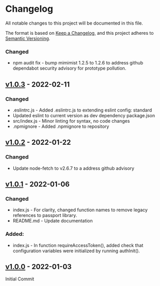 # Changelog

All notable changes to this project will be documented in this file.

The format is based on [Keep a Changelog](https://keepachangelog.com/en/1.0.0/),
and this project adheres to
[Semantic Versioning](https://semver.org/spec/v2.0.0.html).

### Changed

- npm audit fix - bump mimimist 1.2.5 to 1.2.6 to address github dependabot security advisory for prototype pollution.

## [v1.0.3](https://github.com/cotarr/collab-backend-token-auth/releases/tag/v1.0.3) - 2022-02-11

### Changed

- .eslintrc.js - Added .eslintrc.js to extending eslint config: standard
- Updated eslint to current version as dev dependency package.json
- src/index.js - Minor linting for syntax, no code changes
- .npmignore - Added .npmignore to repository

## [v1.0.2](https://github.com/cotarr/collab-backend-token-auth/releases/tag/v1.0.2) - 2022-01-22

### Changed

- Update node-fetch to v2.6.7 to a address github advisory

## [v1.0.1](https://github.com/cotarr/collab-backend-token-auth/releases/tag/v1.0.1) - 2022-01-06

### Changed

- index.js - For clarity, changed function names to remove legacy references to passport library.
- README.md - Update documentation

### Added:

- index.js - In function requireAccessToken(), added check that configuration variables were initialized by running authInit().

## [v1.0.0](https://github.com/cotarr/collab-backend-token-auth/releases/tag/v1.0.0) - 2022-01-03

Initial Commit
